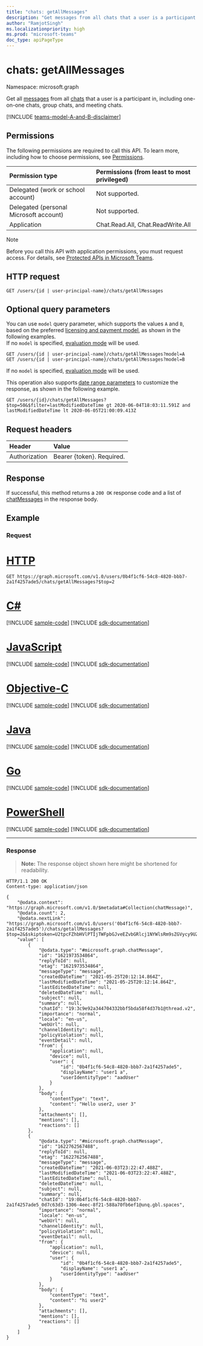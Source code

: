 ```yaml
---
title: "chats: getAllMessages"
description: "Get messages from all chats that a user is a participant in."
author: "RamjotSingh"
ms.localizationpriority: high
ms.prod: "microsoft-teams"
doc_type: apiPageType
---
```


# chats: getAllMessages

Namespace: microsoft.graph

Get all [messages](../resources/chatmessage.md) from all [chats](../resources/chat.md) that a user is a participant in, including one-on-one chats, group chats, and meeting chats.

[!INCLUDE [teams-model-A-and-B-disclaimer](../../includes/teams-model-A-and-B-disclaimer.md)]

## Permissions

The following permissions are required to call this API. To learn more, including how to choose permissions, see [Permissions](/graph/permissions-reference).

|Permission type      | Permissions (from least to most privileged)              |
|:--------------------|:---------------------------------------------------------|
|Delegated (work or school account)| Not supported. |
|Delegated (personal Microsoft account) | Not supported. |
|Application | Chat.Read.All, Chat.ReadWrite.All |

> [!NOTE]
> Before you call this API with application permissions, you must request access. For details, see [Protected APIs in Microsoft Teams](/graph/teams-protected-apis).

## HTTP request

<!-- { "blockType": "ignored" } -->
``` http
GET /users/{id | user-principal-name}/chats/getAllMessages
```

## Optional query parameters

You can use `model` query parameter, which supports the values `A` and `B`, based on the preferred [licensing and payment model](/graph/teams-licenses),
as shown in the following examples.  
If no `model` is specified, [evaluation mode](/graph/teams-licenses#evaluation-mode-default-requirements) will be used.

```http
GET /users/{id | user-principal-name}/chats/getAllMessages?model=A
GET /users/{id | user-principal-name}/chats/getAllMessages?model=B
```
If no `model` is specified, [evaluation mode](/graph/teams-licenses#evaluation-mode-default-requirements) will be used.

This operation also supports [date range parameters](/graph/query-parameters) to customize the response, as shown in the following example.

``` http
GET /users/{id}/chats/getAllMessages?$top=50&$filter=lastModifiedDateTime gt 2020-06-04T18:03:11.591Z and lastModifiedDateTime lt 2020-06-05T21:00:09.413Z
```

## Request headers
| Header       | Value |
|:---------------|:--------|
| Authorization  | Bearer {token}. Required. |

## Response

If successful, this method returns a `200 OK` response code and a list of [chatMessages](../resources/chatmessage.md) in the response body.

## Example

### Request

# [HTTP](#tab/http)
<!-- {
  "blockType": "request",
  "name": "chat_getallmessages_1"
}-->
``` http
GET https://graph.microsoft.com/v1.0/users/0b4f1cf6-54c8-4820-bbb7-2a1f4257ade5/chats/getAllMessages?$top=2
```
# [C#](#tab/csharp)
[!INCLUDE [sample-code](../includes/snippets/csharp/chat-getallmessages-1-csharp-snippets.md)]
[!INCLUDE [sdk-documentation](../includes/snippets/snippets-sdk-documentation-link.md)]

# [JavaScript](#tab/javascript)
[!INCLUDE [sample-code](../includes/snippets/javascript/chat-getallmessages-1-javascript-snippets.md)]
[!INCLUDE [sdk-documentation](../includes/snippets/snippets-sdk-documentation-link.md)]

# [Objective-C](#tab/objc)
[!INCLUDE [sample-code](../includes/snippets/objc/chat-getallmessages-1-objc-snippets.md)]
[!INCLUDE [sdk-documentation](../includes/snippets/snippets-sdk-documentation-link.md)]

# [Java](#tab/java)
[!INCLUDE [sample-code](../includes/snippets/java/chat-getallmessages-1-java-snippets.md)]
[!INCLUDE [sdk-documentation](../includes/snippets/snippets-sdk-documentation-link.md)]

# [Go](#tab/go)
[!INCLUDE [sample-code](../includes/snippets/go/chat-getallmessages-1-go-snippets.md)]
[!INCLUDE [sdk-documentation](../includes/snippets/snippets-sdk-documentation-link.md)]

# [PowerShell](#tab/powershell)
[!INCLUDE [sample-code](../includes/snippets/powershell/chat-getallmessages-1-powershell-snippets.md)]
[!INCLUDE [sdk-documentation](../includes/snippets/snippets-sdk-documentation-link.md)]

---


### Response
>**Note:** The response object shown here might be shortened for readability.
<!-- {
  "blockType": "response",
  "truncated": true,
  "@odata.type": "microsoft.graph.chatMessage",
  "isCollection": true
} -->
``` http
HTTP/1.1 200 OK
Content-type: application/json

{
    "@odata.context": "https://graph.microsoft.com/v1.0/$metadata#Collection(chatMessage)",
    "@odata.count": 2,
    "@odata.nextLink": "https://graph.microsoft.com/v1.0/users('0b4f1cf6-54c8-4820-bbb7-2a1f4257ade5')/chats/getallMessages?$top=2&$skiptoken=U2tpcFZhbHVlPTIjTWFpbGJveEZvbGRlcj1NYWlsRm9sZGVycy9UZWFtc01lc3NhZ2VzRGF0YQ%3d%3d",
    "value": [
        {
            "@odata.type": "#microsoft.graph.chatMessage",
            "id": "1621973534864",
            "replyToId": null,
            "etag": "1621973534864",
            "messageType": "message",
            "createdDateTime": "2021-05-25T20:12:14.864Z",
            "lastModifiedDateTime": "2021-05-25T20:12:14.864Z",
            "lastEditedDateTime": null,
            "deletedDateTime": null,
            "subject": null,
            "summary": null,
            "chatId": "19:3c9e92a344704332bbf5bda58f4d37b1@thread.v2",
            "importance": "normal",
            "locale": "en-us",
            "webUrl": null,
            "channelIdentity": null,
            "policyViolation": null,
            "eventDetail": null,
            "from": {
                "application": null,
                "device": null,
                "user": {
                    "id": "0b4f1cf6-54c8-4820-bbb7-2a1f4257ade5",
                    "displayName": "user1 a",
                    "userIdentityType": "aadUser"
                }
            },
            "body": {
                "contentType": "text",
                "content": "Hello user2, user 3"
            },
            "attachments": [],
            "mentions": [],
            "reactions": []
        },
        {
            "@odata.type": "#microsoft.graph.chatMessage",
            "id": "1622762567488",
            "replyToId": null,
            "etag": "1622762567488",
            "messageType": "message",
            "createdDateTime": "2021-06-03T23:22:47.488Z",
            "lastModifiedDateTime": "2021-06-03T23:22:47.488Z",
            "lastEditedDateTime": null,
            "deletedDateTime": null,
            "subject": null,
            "summary": null,
            "chatId": "19:0b4f1cf6-54c8-4820-bbb7-2a1f4257ade5_0d7c63d3-1306-4eec-8f21-588a70fb6ef1@unq.gbl.spaces",
            "importance": "normal",
            "locale": "en-us",
            "webUrl": null,
            "channelIdentity": null,
            "policyViolation": null,
            "eventDetail": null,
            "from": {
                "application": null,
                "device": null,
                "user": {
                    "id": "0b4f1cf6-54c8-4820-bbb7-2a1f4257ade5",
                    "displayName": "user1 a",
                    "userIdentityType": "aadUser"
                }
            },
            "body": {
                "contentType": "text",
                "content": "hi user2"
            },
            "attachments": [],
            "mentions": [],
            "reactions": []
        }
    ]
}
```
